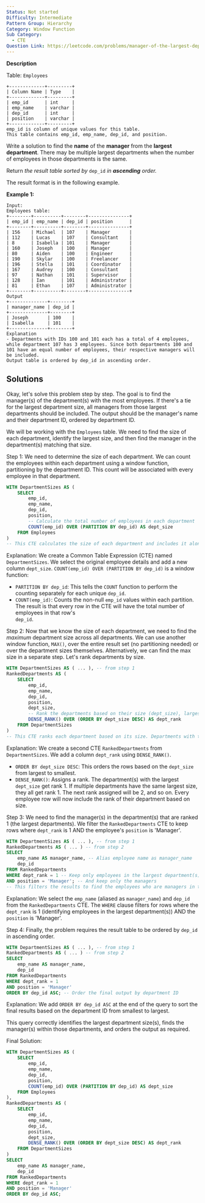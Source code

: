 ```yaml
---
Status: Not started
Difficulty: Intermediate
Pattern Group: Hierarchy
Category: Window Function
Sub Category:
  - CTE
Question Link: https://leetcode.com/problems/manager-of-the-largest-department
---
```

**Description**

Table: `Employees`

```Plain
+-------------+---------+
| Column Name | Type    |
+-------------+---------+
| emp_id      | int     |
| emp_name    | varchar |
| dep_id      | int     |
| position    | varchar |
+-------------+---------+
emp_id is column of unique values for this table.
This table contains emp_id, emp_name, dep_id, and position.
```

Write a solution to find the **name** of the **manager** from the **largest department**. There may be multiple largest departments when the number of employees in those departments is the same.

Return _the result table sorted by_ `dep_id` _in **ascending** order._

The result format is in the following example.

**Example 1:**

```Plain
Input:
Employees table:
+--------+----------+--------+---------------+
| emp_id | emp_name | dep_id | position      |
+--------+----------+--------+---------------+
| 156    | Michael  | 107    | Manager       |
| 112    | Lucas    | 107    | Consultant    |
| 8      | Isabella | 101    | Manager       |
| 160    | Joseph   | 100    | Manager       |
| 80     | Aiden    | 100    | Engineer      |
| 190    | Skylar   | 100    | Freelancer    |
| 196    | Stella   | 101    | Coordinator   |
| 167    | Audrey   | 100    | Consultant    |
| 97     | Nathan   | 101    | Supervisor    |
| 128    | Ian      | 101    | Administrator |
| 81     | Ethan    | 107    | Administrator |
+--------+----------+--------+---------------+
Output
+--------------+--------+
| manager_name | dep_id |
+--------------+--------+
| Joseph       | 100    |
| Isabella     | 101    |
+--------------+--------+
Explanation
- Departments with IDs 100 and 101 each has a total of 4 employees, while department 107 has 3 employees. Since both departments 100 and 101 have an equal number of employees, their respective managers will be included.
Output table is ordered by dep_id in ascending order.

```

## Solutions

Okay, let's solve this problem step by step. The goal is to find the manager(s) of the department(s) with the most employees. If there's a tie for the largest department size, all managers from those largest departments should be included. The output should be the manager's name and their department ID, ordered by department ID.

We will be working with the `Employees` table. We need to find the size of each department, identify the largest size, and then find the manager in the department(s) matching that size.

Step 1: We need to determine the size of each department. We can count the employees within each department using a window function, partitioning by the department ID. This count will be associated with every employee in that department.

```SQL
WITH DepartmentSizes AS (
    SELECT
        emp_id,
        emp_name,
        dep_id,
        position,
        -- Calculate the total number of employees in each department
        COUNT(emp_id) OVER (PARTITION BY dep_id) AS dept_size
    FROM Employees
)
-- This CTE calculates the size of each department and includes it alongside each employee's details.
```

Explanation: We create a Common Table Expression (CTE) named `DepartmentSizes`. We select the original employee details and add a new column `dept_size`. `COUNT(emp_id) OVER (PARTITION BY dep_id)` is a window function:

- `PARTITION BY dep_id`: This tells the `COUNT` function to perform the counting separately for each unique `dep_id`.
- `COUNT(emp_id)`: Counts the non-null `emp_id` values within each partition.  
    The result is that every row in the CTE will have the total number of employees in that row's  
    `dep_id`.

Step 2: Now that we know the size of each department, we need to find the _maximum_ department size across all departments. We can use another window function, `MAX()`, over the entire result set (no partitioning needed) or over the department sizes themselves. Alternatively, we can find the max size in a separate step. Let's rank departments by size.

```SQL
WITH DepartmentSizes AS ( ... ), -- from step 1
RankedDepartments AS (
    SELECT
        emp_id,
        emp_name,
        dep_id,
        position,
        dept_size,
        -- Rank the departments based on their size (dept_size), largest first
        DENSE_RANK() OVER (ORDER BY dept_size DESC) AS dept_rank
    FROM DepartmentSizes
)
-- This CTE ranks each department based on its size. Departments with the largest size get rank 1.
```

Explanation: We create a second CTE `RankedDepartments` from `DepartmentSizes`. We add a column `dept_rank` using `DENSE_RANK()`.

- `ORDER BY dept_size DESC`: This orders the rows based on the `dept_size` from largest to smallest.
- `DENSE_RANK()`: Assigns a rank. The department(s) with the largest `dept_size` get rank 1. If multiple departments have the same largest size, they all get rank 1. The next rank assigned will be 2, and so on. Every employee row will now include the rank of their department based on size.

Step 3: We need to find the manager(s) in the department(s) that are ranked 1 (the largest departments). We filter the `RankedDepartments` CTE to keep rows where `dept_rank` is 1 AND the employee's `position` is 'Manager'.

```SQL
WITH DepartmentSizes AS ( ... ), -- from step 1
RankedDepartments AS ( ... ) -- from step 2
SELECT
    emp_name AS manager_name, -- Alias employee name as manager_name
    dep_id
FROM RankedDepartments
WHERE dept_rank = 1 -- Keep only employees in the largest department(s)
AND position = 'Manager'; -- And keep only the managers
-- This filters the results to find the employees who are managers in the largest departments.
```

Explanation: We select the `emp_name` (aliased as `manager_name`) and `dep_id` from the `RankedDepartments` CTE. The `WHERE` clause filters for rows where the `dept_rank` is 1 (identifying employees in the largest department(s)) AND the `position` is 'Manager'.

Step 4: Finally, the problem requires the result table to be ordered by `dep_id` in ascending order.

```SQL
WITH DepartmentSizes AS ( ... ), -- from step 1
RankedDepartments AS ( ... ) -- from step 2
SELECT
    emp_name AS manager_name,
    dep_id
FROM RankedDepartments
WHERE dept_rank = 1
AND position = 'Manager'
ORDER BY dep_id ASC; -- Order the final output by department ID
```

Explanation: We add `ORDER BY dep_id ASC` at the end of the query to sort the final results based on the department ID from smallest to largest.

This query correctly identifies the largest department size(s), finds the manager(s) within those departments, and orders the output as required.

Final Solution:

```SQL
WITH DepartmentSizes AS (
    SELECT
        emp_id,
        emp_name,
        dep_id,
        position,
        COUNT(emp_id) OVER (PARTITION BY dep_id) AS dept_size
    FROM Employees
),
RankedDepartments AS (
    SELECT
        emp_id,
        emp_name,
        dep_id,
        position,
        dept_size,
        DENSE_RANK() OVER (ORDER BY dept_size DESC) AS dept_rank
    FROM DepartmentSizes
)
SELECT
    emp_name AS manager_name,
    dep_id
FROM RankedDepartments
WHERE dept_rank = 1
AND position = 'Manager'
ORDER BY dep_id ASC;
```